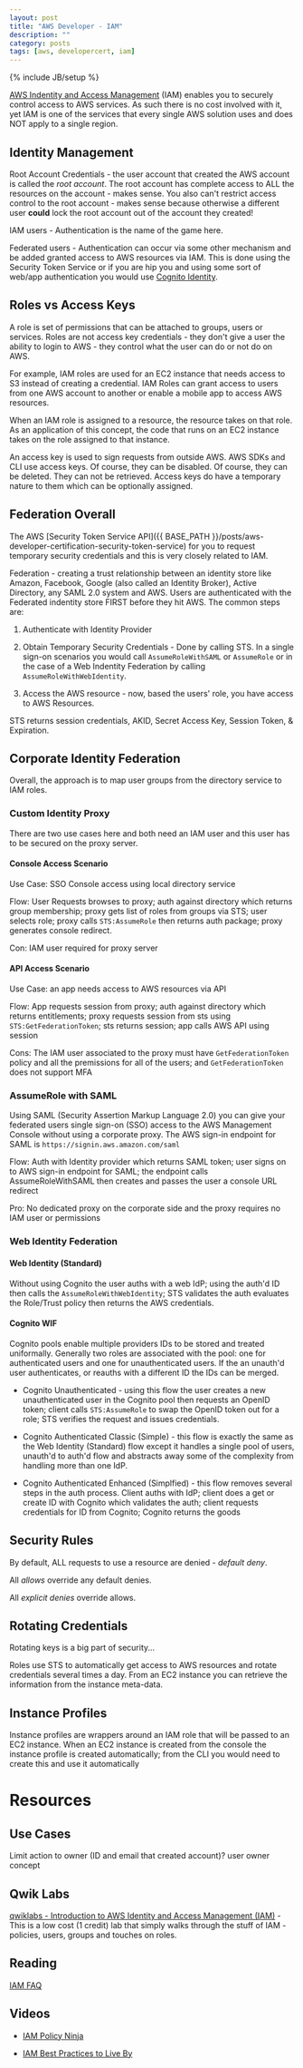```yaml
---
layout: post
title: "AWS Developer - IAM"
description: ""
category: posts
tags: [aws, developercert, iam]
---
```

{% include JB/setup %}

[AWS Indentity and Access Management](https://aws.amazon.com/iam/) (IAM) enables you to securely control access to AWS services. As such there is no cost involved with it, yet IAM is one of the services that every single AWS solution uses and does NOT apply to a single region.

## Identity Management

Root Account Credentials - the user account that created the AWS account is called the *root account*. The root account has complete access to ALL the resources on the account - makes sense. You also can't restrict access control to the root account - makes sense because otherwise a different user **could** lock the root account out of the account they created!

IAM users - Authentication is the name of the game here. 

Federated users - Authentication can occur via some other mechanism and be added granted access to AWS resources via IAM. This is done using the Security Token Service or if you are hip you and using some sort of web/app authentication you would use [Cognito Identity](https://docs.aws.amazon.com/cognito/latest/developerguide/cognito-identity.html).

## Roles vs Access Keys

A role is set of permissions that can be attached to groups, users or services. Roles are not access key credentials - they don't give a user the ability to login to AWS - they control what the user can do or not do on AWS.

For example, IAM roles are used for an EC2 instance that needs access to S3 instead of creating a credential. IAM Roles can grant access to users from one AWS account to another or enable a mobile app to access AWS resources.

When an IAM role is assigned to a resource, the resource takes on that role. As an application of this concept, the code that runs on an EC2 instance takes on the role assigned to that instance.

An access key is used to sign requests from outside AWS. AWS SDKs and CLI use access keys. Of course, they can be disabled. Of course, they can be deleted. They can not be retrieved. Access keys do have a temporary nature to them which can be optionally assigned.

## Federation Overall

The AWS [Security Token Service API]({{ BASE_PATH }}/posts/aws-developer-certification-security-token-service) for you to request temporary security credentials and this is very closely related to IAM. 

Federation - creating a trust relationship between an identity store like Amazon, Facebook, Google (also called an Identity Broker), Active Directory, any SAML 2.0 system and AWS.  Users are authenticated with the Federated indentity store FIRST before they hit AWS. The common steps are:

1. Authenticate with Identity Provider 

2. Obtain Temporary Security Credentials - Done by calling STS. In a single sign-on scenarios you would call ```AssumeRoleWithSAML``` or ```AssumeRole``` or in the case of a Web Indentity Federation by calling ```AssumeRoleWithWebIdentity```.

3. Access the AWS resource - now, based the users' role, you have access to AWS Resources.

STS returns session credentials, AKID, Secret Access Key, Session Token, &amp; Expiration.

## Corporate Identity Federation

Overall, the approach is to map user groups from the directory service to IAM roles. 

### Custom Identity Proxy

There are two use cases here and both need an IAM user and this user has to be secured on the proxy server. 

#### Console Access Scenario

Use Case: SSO Console access using local directory service

Flow: User Requests browses to proxy; auth against directory which returns group membership; proxy gets list of roles from groups via STS; user selects role; proxy calls ```STS:AssumeRole``` then returns auth package; proxy generates console redirect.

Con: IAM user required for proxy server

#### API Access Scenario

Use Case: an app needs access to AWS resources via API

Flow: App requests session from proxy; auth against directory which returns entitlements; proxy requests session from sts using ```STS:GetFederationToken```; sts returns session; app calls AWS API using session

Cons: The IAM user associated to the proxy must have ```GetFederationToken``` policy and all the premissions for all of the users; and ```GetFederationToken``` does not support MFA 

### AssumeRole with SAML

Using SAML (Security Assertion Markup Language 2.0) you can give your federated users single sign-on (SSO) access to the AWS Management Console without using a corporate proxy. The AWS sign-in endpoint for SAML is ```https://signin.aws.amazon.com/saml```

Flow: Auth with Identity provider which returns SAML token; user signs on to AWS sign-in endpoint for SAML; the endpoint calls AssumeRoleWithSAML then creates and passes the user a console URL redirect

Pro: No dedicated proxy on the corporate side and the proxy requires no IAM user or permissions

### Web Identity Federation

#### Web Identity (Standard)

Without using Cognito the user auths with a web IdP; using the auth'd ID then calls the ```AssumeRoleWithWebIdentity```; STS validates the auth evaluates the Role/Trust policy then returns the AWS credentials. 

#### Cognito WIF

Cognito pools enable multiple providers IDs to be stored and treated uniformally. Generally two roles are associated with the pool: one for authenticated users and one for unauthenticated users. If the an unauth'd user authenticates, or reauths with a different ID the IDs can be merged.

- Cognito Unauthenticated - using this flow the user creates a new unauthenticated user in the Cognito pool then requests an OpenID token; client calls ```STS:AssumeRole``` to swap the OpenID token out for a role; STS verifies the request and issues credentials. 

- Cognito Authenticated Classic (Simple) - this flow is exactly the same as the Web Identity (Standard) flow except it handles a single pool of users, unauth'd to auth'd flow and abstracts away some of the complexity from handling more than one IdP. 

- Cognito Authenticated Enhanced (Simplfied) - this flow removes several steps in the auth process. Client auths with IdP; client does a get or create ID with Cognito which validates the auth; client requests credentials for ID from Cognito; Cognito returns the goods



## Security Rules

By default, ALL requests to use a resource are denied - *default deny*.

All *allows* override any default denies.

All *explicit denies* override allows.

## Rotating Credentials

Rotating keys is a big part of security... 

Roles use STS to automatically get access to AWS resources and rotate credentials several times a day. From an EC2 instance you can retrieve the information from the instance meta-data.

## Instance Profiles

Instance profiles are wrappers around an IAM role that will be passed to an EC2 instance. When an EC2 instance is created from the console the instance profile is created automatically; from the CLI you would need to create this and use it automatically

# Resources

## Use Cases

Limit action to owner (ID and email that created account)? user owner concept

## Qwik Labs

[qwiklabs - Introduction to AWS Identity and Access Management (IAM)](https://qwiklabs.com/focuses/2885) - This is a low cost (1 credit) lab that simply walks through the stuff of IAM - policies, users, groups and touches on roles.

## Reading

[IAM FAQ](https://aws.amazon.com/iam/faqs/)

## Videos

* [IAM Policy Ninja](https://www.youtube.com/watch?v=Du478i9O_mc)

* [IAM Best Practices to Live By](https://www.youtube.com/watch?v=_wiGpBQGCjU)